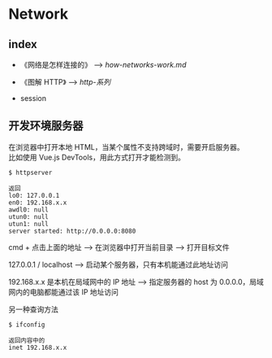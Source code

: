 # Network

## index

- 《网络是怎样连接的》 --> _how-networks-work.md_

- 《图解 HTTP》 --> _http-系列_

- session

## 开发环境服务器

在浏览器中打开本地 HTML，当某个属性不支持跨域时，需要开启服务器。<br>
比如使用 Vue.js DevTools，用此方式打开才能检测到。

```shell
$ httpserver

返回
lo0: 127.0.0.1
en0: 192.168.x.x
awdl0: null
utun0: null
utun1: null
server started: http://0.0.0.0:8080
```
cmd + 点击上面的地址 --> 在浏览器中打开当前目录 --> 打开目标文件

127.0.0.1 / localhost --> 启动某个服务器，只有本机能通过此地址访问

192.168.x.x 是本机在局域网中的 IP 地址 --> 指定服务器的 host 为 0.0.0.0，局域网内的电脑都能通过该 IP 地址访问

另一种查询方法
```shell
$ ifconfig

返回内容中的
inet 192.168.x.x
```